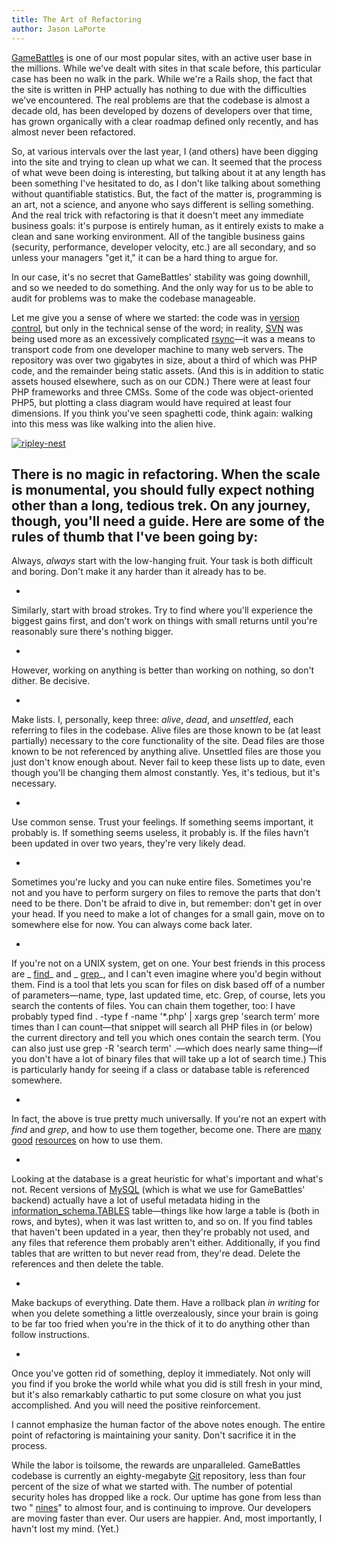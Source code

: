 ```yaml
---
title: The Art of Refactoring
author: Jason LaPorte
---
```

[GameBattles](http://gamebattles.majorleaguegaming.com/) is one of our most popular sites, with an active user base in the millions. While we've dealt with sites in that scale before, this particular case has been no walk in the park. While we're a Rails shop, the fact that the site is written in PHP actually has nothing to due with the difficulties we've encountered. The real problems are that the codebase is almost a decade old, has been developed by dozens of developers over that time, has grown organically with a clear roadmap defined only recently, and has almost never been refactored.

 So, at various intervals over the last year, I (and others) have been digging into the site and trying to clean up what we can. It seemed that the process of what weve been doing is interesting, but talking about it at any length has been something I've hesitated to do, as I don't like talking about something without quantifiable statistics. But, the fact of the matter is, programming is an art, not a science, and anyone who says different is selling something. And the real trick with refactoring is that it doesn't meet any immediate business goals: it's purpose is entirely human, as it entirely exists to make a clean and sane working environment. All of the tangible business gains (security, performance, developer velocity, etc.) are all secondary, and so unless your managers "get it," it can be a hard thing to argue for.

 In our case, it's no secret that GameBattles' stability was going downhill, and so we needed to do something. And the only way for us to be able to audit for problems was to make the codebase manageable.



 Let me give you a sense of where we started: the code was in [version control](http://en.wikipedia.org/wiki/Revision_control), but only in the technical sense of the word; in reality, [SVN](http://en.wikipedia.org/wiki/Apache_Subversion) was being used more as an excessively complicated [rsync](http://en.wikipedia.org/wiki/Rsync)—it was a means to transport code from one developer machine to many web servers. The repository was over two gigabytes in size, about a third of which was PHP code, and the remainder being static assets. (And this is in addition to static assets housed elsewhere, such as on our CDN.) There were at least four PHP frameworks and three CMSs. Some of the code was object-oriented PHP5, but plotting a class diagram would have required at least four dimensions. If you think you've seen spaghetti code, think again: walking into this mess was like walking into the alien hive.

 [ ![](/uploads/2011/09/ripley-nest.jpg "ripley-nest") ](/uploads/2011/09/ripley-nest.jpg)

 There is no magic in refactoring. When the scale is monumental, you should fully expect nothing other than a long, tedious trek. On any journey, though, you'll need a guide. Here are some of the rules of thumb that I've been going by:
-

Always, _always_ start with the low-hanging fruit. Your task is both difficult and boring. Don't make it any harder than it already has to be.

-

Similarly, start with broad strokes. Try to find where you'll experience the biggest gains first, and don't work on things with small returns until you're reasonably sure there's nothing bigger.

-

However, working on anything is better than working on nothing, so don't dither. Be decisive.

-

Make lists. I, personally, keep three: _alive_, _dead_, and _unsettled_, each referring to files in the codebase. Alive files are those known to be (at least partially) necessary to the core functionality of the site. Dead files are those known to be not referenced by anything alive. Unsettled files are those you just don't know enough about. Never fail to keep these lists up to date, even though you'll be changing them almost constantly. Yes, it's tedious, but it's necessary.

-

Use common sense. Trust your feelings. If something seems important, it probably is. If something seems useless, it probably is. If the files havn't been updated in over two years, they're very likely dead.

-

Sometimes you're lucky and you can nuke entire files. Sometimes you're not and you have to perform surgery on files to remove the parts that don't need to be there. Don't be afraid to dive in, but remember: don't get in over your head. If you need to make a lot of changes for a small gain, move on to somewhere else for now. You can always come back later.

-

If you're not on a UNIX system, get on one. Your best friends in this process are _ [find](http://en.wikipedia.org/wiki/Find_(Unix))_ and _ [grep](http://en.wikipedia.org/wiki/Grep)_, and I can't even imagine where you'd begin without them. Find is a tool that lets you scan for files on disk based off of a number of parameters—name, type, last updated time, etc. Grep, of course, lets you search the contents of files. You can chain them together, too: I have probably typed find . -type f -name '\*.php' | xargs grep 'search term' more times than I can count—that snippet will search all PHP files in (or below) the current directory and tell you which ones contain the search term. (You can also just use grep -R 'search term' .—which does nearly same thing—if you don't have a lot of binary files that will take up a lot of search time.) This is particularly handy for seeing if a class or database table is referenced somewhere.

-

In fact, the above is true pretty much universally. If you're not an expert with _find_ and _grep_, and how to use them together, become one. There are [many](http://linux.die.net/man/1/find) [good](http://find.unixpin.com/) [resources](http://linux.die.net/man/1/grep) on how to use them.

-

Looking at the database is a great heuristic for what's important and what's not. Recent versions of [MySQL](http://mysql.com/) (which is what we use for GameBattles' backend) actually have a lot of useful metadata hiding in the [information_schema.TABLES](http://dev.mysql.com/doc/refman/5.0/en/tables-table.html) table—things like how large a table is (both in rows, and bytes), when it was last written to, and so on. If you find tables that haven't been updated in a year, then they're probably not used, and any files that reference them probably aren't either. Additionally, if you find tables that are written to but never read from, they're dead. Delete the references and then delete the table.

-

Make backups of everything. Date them. Have a rollback plan _in writing_ for when you delete something a little overzealously, since your brain is going to be far too fried when you're in the thick of it to do anything other than follow instructions.

-

Once you've gotten rid of something, deploy it immediately. Not only will you find if you broke the world while what you did is still fresh in your mind, but it's also remarkably cathartic to put some closure on what you just accomplished. And you will need the positive reinforcement.

I cannot emphasize the human factor of the above notes enough. The entire point of refactoring is maintaining your sanity. Don't sacrifice it in the process.

 While the labor is toilsome, the rewards are unparalleled. GameBattles codebase is currently an eighty-megabyte [Git](http://en.wikipedia.org/wiki/Git_(software)) repository, less than four percent of the size of what we started with. The number of potential security holes has dropped like a rock. Our uptime has gone from less than two " [nines](http://en.wikipedia.org/wiki/Nines_(engineering))" to almost four, and is continuing to improve. Our developers are moving faster than ever. Our users are happier. And, most importantly, I havn't lost my mind. (Yet.)
